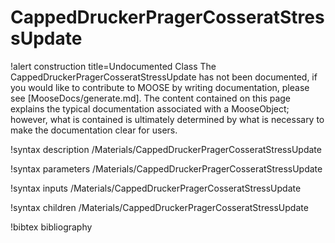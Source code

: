 <!-- MOOSE Documentation Stub: Remove this when content is added. -->

# CappedDruckerPragerCosseratStressUpdate

!alert construction title=Undocumented Class
The CappedDruckerPragerCosseratStressUpdate has not been documented, if you would like to contribute to MOOSE by
writing documentation, please see [MooseDocs/generate.md]. The content contained on this page explains
the typical documentation associated with a MooseObject; however, what is contained is ultimately
determined by what is necessary to make the documentation clear for users.

!syntax description /Materials/CappedDruckerPragerCosseratStressUpdate

!syntax parameters /Materials/CappedDruckerPragerCosseratStressUpdate

!syntax inputs /Materials/CappedDruckerPragerCosseratStressUpdate

!syntax children /Materials/CappedDruckerPragerCosseratStressUpdate

!bibtex bibliography
